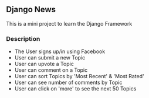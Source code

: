## Django News
This is a mini project to learn the Django Framework

### Description
- The User signs up/in using Facebook
- User can submit a new Topic
- User can upvote a Topic
- User can comment on a Topic
- User can sort Topics by 'Most Recent' & 'Most Rated'
- User can see number of comments by Topic
- User can click on 'more' to see the next 50 Topics
